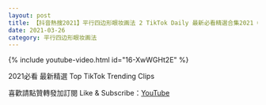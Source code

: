 ```yaml
---
layout: post
title: 【抖音熱搜2021】平行四边形眼妆画法 2 TikTok Daily 最新必看精選合集2021 03 26
date: 2021-03-26
category: 平行四边形眼妆画法
---
```


{% include youtube-video.html id="16-XwWGHt2E" %}

2021必看 最新精選 Top TikTok Trending Clips

喜歡請點贊轉發加訂閱 Like & Subscribe：[YouTube](https://www.youtube.com/channel/UCAoR7VcanIPd04uEq_GIylA/videos)


